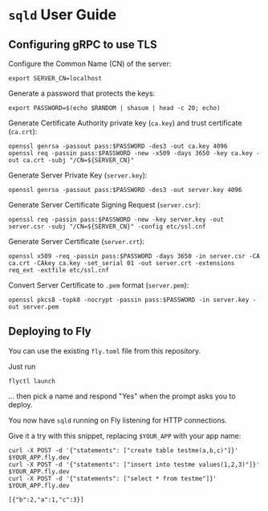 # `sqld` User Guide

## Configuring gRPC to use TLS

Configure the Common Name (CN) of the server:

```console
export SERVER_CN=localhost
```

Generate a password that protects the keys:

```console
export PASSWORD=$(echo $RANDOM | shasum | head -c 20; echo)
```

Generate Certificate Authority private key (`ca.key`) and trust certificate (`ca.crt`):

```console
openssl genrsa -passout pass:$PASSWORD -des3 -out ca.key 4096
openssl req -passin pass:$PASSWORD -new -x509 -days 3650 -key ca.key -out ca.crt -subj "/CN=${SERVER_CN}"
```

Generate Server Private Key (`server.key`):

```console
openssl genrsa -passout pass:$PASSWORD -des3 -out server.key 4096
```

Generate Server Certificate Signing Request (`server.csr`):

```console
openssl req -passin pass:$PASSWORD -new -key server.key -out server.csr -subj "/CN=${SERVER_CN}" -config etc/ssl.cnf
```

Generate Server Certificate (`server.crt`):

```console
openssl x509 -req -passin pass:$PASSWORD -days 3650 -in server.csr -CA ca.crt -CAkey ca.key -set_serial 01 -out server.crt -extensions req_ext -extfile etc/ssl.cnf
```

Convert Server Certificate to `.pem` format (`server.pem`):

```console
openssl pkcs8 -topk8 -nocrypt -passin pass:$PASSWORD -in server.key -out server.pem
```

## Deploying to Fly

You can use the existing `fly.toml` file from this repository.

Just run
```console
flyctl launch
```
... then pick a name and respond "Yes" when the prompt asks you to deploy.

You now have `sqld` running on Fly listening for HTTP connections.

Give it a try with this snippet, replacing `$YOUR_APP` with your app name:
```
curl -X POST -d '{"statements": ["create table testme(a,b,c)"]}' $YOUR_APP.fly.dev
curl -X POST -d '{"statements": ["insert into testme values(1,2,3)"]}' $YOUR_APP.fly.dev
curl -X POST -d '{"statements": ["select * from testme"]}' $YOUR_APP.fly.dev
```
```
[{"b":2,"a":1,"c":3}]
```
